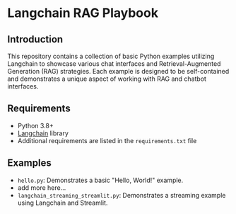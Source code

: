 # Langchain RAG Playbook

## Introduction
This repository contains a collection of basic Python examples utilizing Langchain to showcase various chat interfaces and Retrieval-Augmented Generation (RAG) strategies. Each example is designed to be self-contained and demonstrates a unique aspect of working with RAG and chatbot interfaces.

## Requirements
- Python 3.8+
- [Langchain](https://github.com/langchain-ai/langchain) library
- Additional requirements are listed in the `requirements.txt` file

## Examples
- `hello.py`: Demonstrates a basic "Hello, World!" example.
- add more here...
- `langchain_streaming_streamlit.py`: Demonstrates a streaming example using Langchain and Streamlit.